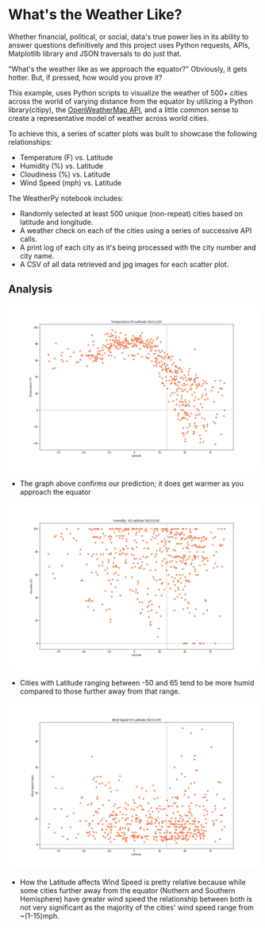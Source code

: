 # What's the Weather Like?

Whether financial, political, or social, data's true power lies in its ability to answer questions definitively and this project uses Python requests, APIs, Matplotlib library and JSON traversals to do just that.

"What's the weather like as we approach the equator?" Obviously, it gets hotter. But, if pressed, how would you prove it?

This example, uses Python scripts to visualize the weather of 500+ cities across the world of varying distance from the equator by utilizing a Python library(citipy), the [OpenWeatherMap API](https://openweathermap.org/api), and a little common sense to create a representative model of weather across world cities.

To achieve this, a series of scatter plots was built to showcase the following relationships:
* Temperature (F) vs. Latitude
* Humidity (%) vs. Latitude
* Cloudiness (%) vs. Latitude
* Wind Speed (mph) vs. Latitude

The WeatherPy notebook includes:
* Randomly selected at least 500 unique (non-repeat) cities based on latitude and longitude.
* A weather check on each of the cities using a series of successive API calls.
* A print log of each city as it's being processed with the city number and city name.
* A CSV of all data retrieved and jpg images for each scatter plot.

## Analysis

![Temperature VS Latitude](Images/Temperature_VS_Latitude.jpg)
* The graph above confirms our prediction; it does get warmer as you approach the equator

![Humidity VS Latitude](Images/Humidity_VS_Latitude.jpg)
* Cities with Latitude ranging between -50 and 65 tend to be more humid compared to those further away from that range.

![Wind Speed VS Latitude](Images/Wind_Speed_VS_Latitude.jpg)
* How the Latitude affects Wind Speed is pretty relative because while some cities further away from the equator (Nothern and Southern Hemisphere) have greater wind speed the relationship between both is not very significant as the majority of the cities' wind speed range from ~(1-15)mph.
